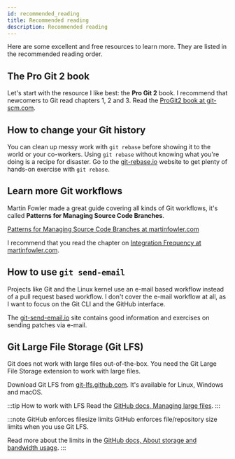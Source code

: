 ```yaml
---
id: recommended_reading
title: Recommended reading
description: Recommended reading
---
```


Here are some excellent and free resources to learn more.
They are listed in the recommended reading order.

## The Pro Git 2 book

Let's start with the resource I like best: the **Pro Git 2** book.
I recommend that newcomers to Git read chapters 1, 2 and 3.
Read the [ProGit2 book at git-scm.com](https://git-scm.com/book/en/v2).

## How to change your Git history

You can clean up messy work with `git rebase` before showing it to the world or your co-workers.
Using `git rebase` without knowing what you're doing is a recipe for disaster.
Go to the [git-rebase.io](https://git-rebase.io/) website to get plenty of hands-on exercise with `git rebase`.

## Learn more Git workflows

Martin Fowler made a great guide covering all kinds of Git workflows, it's called **Patterns for Managing Source Code Branches**.

[Patterns for Managing Source Code Branches at martinfowler.com](https://martinfowler.com/articles/branching-patterns.html)

I recommend that you read the chapter on [Integration Frequency at martinfowler.com](https://martinfowler.com/articles/branching-patterns.html#integration-frequency).

## How to use `git send-email`

Projects like Git and the Linux kernel use an e-mail based workflow instead of a pull request based workflow.
I don't cover the e-mail workflow at all, as I want to focus on the Git CLI and the GitHub interface.

The [git-send-email.io](https://git-send-email.io/) site contains good information and exercises on sending patches via e-mail.

## Git Large File Storage (Git LFS)

Git does not work with large files out-of-the-box.
You need the Git Large File Storage extension to work with large files.

Download Git LFS from [git-lfs.github.com](https://git-lfs.github.com/).
It's available for Linux, Windows and macOS.

:::tip How to work with LFS
Read the [GitHub docs, Managing large files](https://docs.github.com/en/github/managing-large-files).
:::

:::note GitHub enforces filesize limits
GitHub enforces file/repository size limits when you use Git LFS.

Read more about the limits in the [GitHub docs, About storage and bandwidth usage](https://docs.github.com/en/github/managing-large-files/versioning-large-files/about-storage-and-bandwidth-usage).
:::
